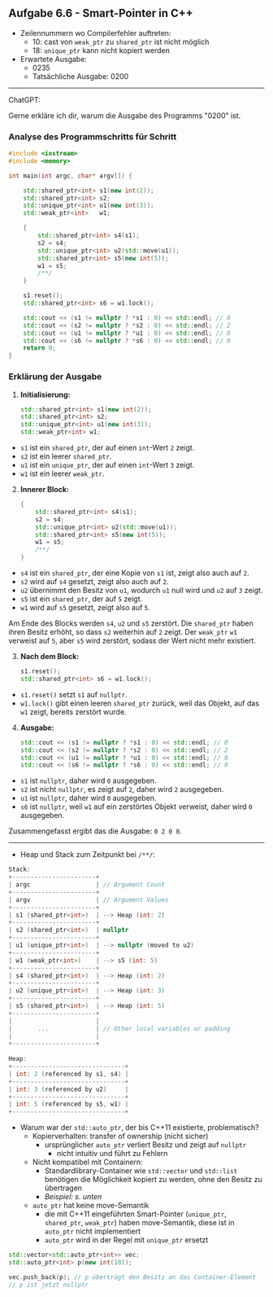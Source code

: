 ## Aufgabe 6.6 - Smart-Pointer in C++

- Zeilennummern wo Compilerfehler auftreten:
  - 10: cast von `weak_ptr` zu `shared_ptr` ist nicht möglich
  - 18: `unique_ptr` kann nicht kopiert werden
- Erwartete Ausgabe:
  - 0235
  - Tatsächliche Ausgabe: 0200

---

ChatGPT:

Gerne erkläre ich dir, warum die Ausgabe des Programms "0200" ist.

### Analyse des Programmschritts für Schritt

```cpp
#include <iostream>
#include <memory>

int main(int argc, char* argv[]) {

    std::shared_ptr<int> s1(new int(2));
    std::shared_ptr<int> s2;
    std::unique_ptr<int> u1(new int(3));
    std::weak_ptr<int>   w1;

    {
        std::shared_ptr<int> s4(s1);
        s2 = s4;
        std::unique_ptr<int> u2(std::move(u1));
        std::shared_ptr<int> s5(new int(5));
        w1 = s5;
        /**/
    }

    s1.reset();
    std::shared_ptr<int> s6 = w1.lock();

    std::cout << (s1 != nullptr ? *s1 : 0) << std::endl; // 0
    std::cout << (s2 != nullptr ? *s2 : 0) << std::endl; // 2
    std::cout << (u1 != nullptr ? *u1 : 0) << std::endl; // 0
    std::cout << (s6 != nullptr ? *s6 : 0) << std::endl; // 0
    return 0;
}
```

### Erklärung der Ausgabe

1. **Initialisierung:**
    ```cpp
    std::shared_ptr<int> s1(new int(2));
    std::shared_ptr<int> s2;
    std::unique_ptr<int> u1(new int(3));
    std::weak_ptr<int> w1;
    ```

  - `s1` ist ein `shared_ptr`, der auf einen `int`-Wert `2` zeigt.
  - `s2` ist ein leerer `shared_ptr`.
  - `u1` ist ein `unique_ptr`, der auf einen `int`-Wert `3` zeigt.
  - `w1` ist ein leerer `weak_ptr`.

2. **Innerer Block:**
    ```cpp
    {
        std::shared_ptr<int> s4(s1);
        s2 = s4;
        std::unique_ptr<int> u2(std::move(u1));
        std::shared_ptr<int> s5(new int(5));
        w1 = s5;
        /**/
    }
    ```

  - `s4` ist ein `shared_ptr`, der eine Kopie von `s1` ist, zeigt also auch auf `2`.
  - `s2` wird auf `s4` gesetzt, zeigt also auch auf `2`.
  - `u2` übernimmt den Besitz von `u1`, wodurch `u1` null wird und `u2` auf `3` zeigt.
  - `s5` ist ein `shared_ptr`, der auf `5` zeigt.
  - `w1` wird auf `s5` gesetzt, zeigt also auf `5`.

   Am Ende des Blocks werden `s4`, `u2` und `s5` zerstört. Die `shared_ptr` haben ihren Besitz erhöht, so dass `s2` weiterhin auf `2` zeigt. Der `weak_ptr` `w1` verweist auf `5`, aber `s5` wird zerstört, sodass der Wert nicht mehr existiert.

3. **Nach dem Block:**
    ```cpp
    s1.reset();
    std::shared_ptr<int> s6 = w1.lock();
    ```

  - `s1.reset()` setzt `s1` auf `nullptr`.
  - `w1.lock()` gibt einen leeren `shared_ptr` zurück, weil das Objekt, auf das `w1` zeigt, bereits zerstört wurde.

4. **Ausgabe:**
    ```cpp
    std::cout << (s1 != nullptr ? *s1 : 0) << std::endl; // 0
    std::cout << (s2 != nullptr ? *s2 : 0) << std::endl; // 2
    std::cout << (u1 != nullptr ? *u1 : 0) << std::endl; // 0
    std::cout << (s6 != nullptr ? *s6 : 0) << std::endl; // 0
    ```

  - `s1` ist `nullptr`, daher wird `0` ausgegeben.
  - `s2` ist nicht `nullptr`, es zeigt auf `2`, daher wird `2` ausgegeben.
  - `u1` ist `nullptr`, daher wird `0` ausgegeben.
  - `s6` ist `nullptr`, weil `w1` auf ein zerstörtes Objekt verweist, daher wird `0` ausgegeben.

Zusammengefasst ergibt das die Ausgabe: `0 2 0 0`.

---

- Heap und Stack zum Zeitpunkt bei `/**/`:

```cpp
Stack:
+-----------------------+
| argc                  | // Argument Count
+-----------------------+
| argv                  | // Argument Values
+-----------------------+
| s1 (shared_ptr<int>)  | --> Heap (int: 2)
+-----------------------+
| s2 (shared_ptr<int>)  | nullptr
+-----------------------+
| u1 (unique_ptr<int>)  | --> nullptr (moved to u2)
+-----------------------+
| w1 (weak_ptr<int>)    | --> s5 (int: 5)
+-----------------------+
| s4 (shared_ptr<int>)  | --> Heap (int: 2)
+-----------------------+
| u2 (unique_ptr<int>)  | --> Heap (int: 3)
+-----------------------+
| s5 (shared_ptr<int>)  | --> Heap (int: 5)
+-----------------------+
|                       |
|       ...             | // Other local variables or padding
|                       |
+-----------------------+
  
Heap:
+-------------------------------+
| int: 2 (referenced by s1, s4) |
+-------------------------------+
| int: 3 (referenced by u2)     |
+-------------------------------+
| int: 5 (referenced by s5, w1) |
+-------------------------------+
```

- Warum war der `std::auto_ptr`, der bis C++11 existierte, problematisch?
  - Kopierverhalten: transfer of ownership (nicht sicher)
    - ursprünglicher `auto_ptr` verliert Besitz und zeigt auf `nullptr`
      - nicht intuitiv und führt zu Fehlern
  - Nicht kompatibel mit Containern:
    - Standardlibrary-Container wie `std::vector` und `std::list` benötigen die Möglichkeit kopiert zu werden, ohne den Besitz zu übertragen
    - _Beispiel: s. unten_
  - `auto_ptr` hat keine move-Semantik
    - die mit C++11 eingeführten Smart-Pointer (`unique_ptr`, `shared_ptr`, `weak_ptr`) haben move-Semantik, diese ist in `auto_ptr` nicht implementiert
    - `auto_ptr` wird in der Regel mit `unique_ptr` ersetzt

```cpp
std::vector<std::auto_ptr<int>> vec;
std::auto_ptr<int> p(new int(10));

vec.push_back(p); // p überträgt den Besitz an das Container-Element
// p ist jetzt nullptr
```
